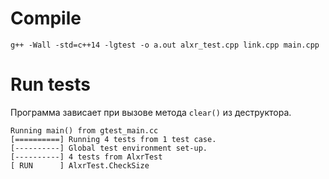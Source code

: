 # Compile
```
g++ -Wall -std=c++14 -lgtest -o a.out alxr_test.cpp link.cpp main.cpp
```

# Run tests
Программа зависает при вызове метода `clear()` из деструктора.
```
Running main() from gtest_main.cc
[==========] Running 4 tests from 1 test case.
[----------] Global test environment set-up.
[----------] 4 tests from AlxrTest
[ RUN      ] AlxrTest.CheckSize
```
